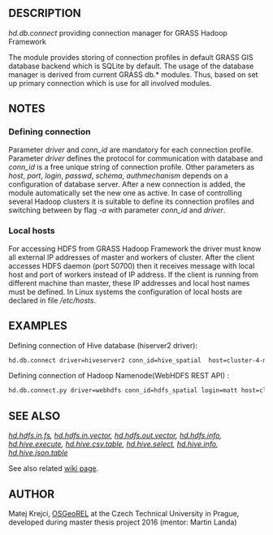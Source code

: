 ## DESCRIPTION

*hd.db.connect* providing connection manager for GRASS Hadoop Framework

The module provides storing of connection profiles in default GRASS GIS
database backend which is SQLite by default. The usage of the database
manager is derived from current GRASS db.\* modules. Thus, based on set
up primary connection which is use for all involved modules.

## NOTES

### Defining connection

Parameter *driver* and *conn\_id* are mandatory for each connection
profile. Parameter *driver* defines the protocol for communication with
database and *conn\_id* is a free unique string of connection profile.
Other parameters as *host*, *port*, *login*, *passwd*, *schema*,
*authmechanism* depends on a configuration of database server. After a
new connection is added, the module automatically set the new one as
active. In case of controlling several Hadoop clusters it is suitable to
define its connection profiles and switching between by flag *-a* with
parameter *conn\_id* and *driver*.

### Local hosts

For accessing HDFS from GRASS Hadoop Framework the driver must know all
external IP addresses of master and workers of cluster. After the client
accesses HDFS daemon (port 50700) then it receives message with local
host and port of workers instead of IP address. If the client is running
from different machine than master, these IP addresses and local host
names must be defined. In Linux systems the configuration of local hosts
are declared in file */etc/hosts*.

## EXAMPLES

Defining connection of Hive database (hiserver2 driver):

```sh
hd.db.connect driver=hiveserver2 conn_id=hive_spatial  host=cluster-4-m.c.hadoop port=10000 login=matt schema=default
```

Defining connection of Hadoop Namenode(WebHDFS REST API) :

```sh
hd.db.connect.py driver=webhdfs conn_id=hdfs_spatial login=matt host=cluster-4-m.c.hadoop port=50070
```

## SEE ALSO

*[hd.hdfs.in.fs](hd.hdfs.in.fs.md),
[hd.hdfs.in.vector](hd.hdfs.in.vector.md),
[hd.hdfs.out.vector](hd.hdfs.out.vector.md),
[hd.hdfs.info](hd.hdfs.info.md), [hd.hive.execute](hd.hive.execute.md),
[hd.hive.csv.table](hd.hive.csv.table.md),
[hd.hive.select](hd.hive.select.md), [hd.hive.info](hd.hive.info.md),
[hd.hive.json.table](hd.hive.json.table.md)*

See also related [wiki page](https://grasswiki.osgeo.org/wiki/).

## AUTHOR

Matej Krejci, [OSGeoREL](https://geo.fsv.cvut.cz/gwiki/osgeorel) at the
Czech Technical University in Prague, developed during master thesis
project 2016 (mentor: Martin Landa)

